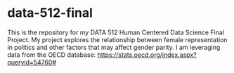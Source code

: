 # data-512-final
This is the repository for my DATA 512 Human Centered Data Science Final Project. My project explores the relationship between female representation in politics and other factors that may affect gender parity. I am leveraging data from the OECD database: https://stats.oecd.org/index.aspx?queryid=54760#
